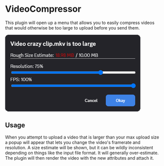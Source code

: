 # VideoCompressor

This plugin will open up a menu that allows you to easily compress videos that would otherwise be too large to upload before you send them.

![Preview](https://raw.githubusercontent.com/TheLazySquid/BetterDiscordPlugins/refs/heads/main/plugins/VideoCompressor/images/preview.png)

## Usage

When you attempt to upload a video that is larger than your max upload size a popup will appear that lets you change the video's framerate and resolution. A size estimate will be shown, but it can be wildly inconsistent depending on things like the input file format. It will generally over-estimate. The plugin will then render the video with the new attributes and attach it.